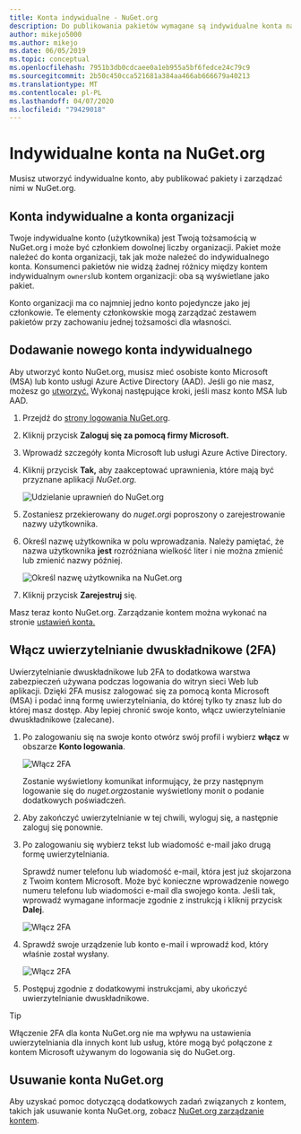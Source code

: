 ```yaml
---
title: Konta indywidualne - NuGet.org
description: Do publikowania pakietów wymagane są indywidualne konta na NuGet.org
author: mikejo5000
ms.author: mikejo
ms.date: 06/05/2019
ms.topic: conceptual
ms.openlocfilehash: 7951b3db0cdcaee0a1eb955a5bf6fedce24c79c9
ms.sourcegitcommit: 2b50c450cca521681a384aa466ab666679a40213
ms.translationtype: MT
ms.contentlocale: pl-PL
ms.lasthandoff: 04/07/2020
ms.locfileid: "79429018"
---
```

# <a name="individual-accounts-on-nugetorg"></a>Indywidualne konta na NuGet.org

Musisz utworzyć indywidualne konto, aby publikować pakiety i zarządzać nimi w NuGet.org.

## <a name="individual-accounts-vs-organization-accounts"></a>Konta indywidualne a konta organizacji

Twoje indywidualne konto (użytkownika) jest Twoją tożsamością w NuGet.org i może być członkiem dowolnej liczby organizacji. Pakiet może należeć do konta organizacji, tak jak może należeć do indywidualnego konta. Konsumenci pakietów nie widzą żadnej różnicy między kontem indywidualnym `owners`lub kontem organizacji: oba są wyświetlane jako pakiet.

Konto organizacji ma co najmniej jedno konto pojedyncze jako jej członkowie. Te elementy członkowskie mogą zarządzać zestawem pakietów przy zachowaniu jednej tożsamości dla własności.

## <a name="add-a-new-individual-account"></a>Dodawanie nowego konta indywidualnego

Aby utworzyć konto NuGet.org, musisz mieć osobiste konto Microsoft (MSA) lub konto usługi Azure Active Directory (AAD). Jeśli go nie masz, możesz go [utworzyć.](https://signup.live.com) Wykonaj następujące kroki, jeśli masz konto MSA lub AAD.

1. Przejdź do [strony logowania NuGet.org](https://www.nuget.org/users/account/LogOn).

1. Kliknij przycisk **Zaloguj się za pomocą firmy Microsoft.**

1. Wprowadź szczegóły konta Microsoft lub usługi Azure Active Directory.

1. Kliknij przycisk **Tak,** aby zaakceptować uprawnienia, które mają być przyznane aplikacji *NuGet.org.*

   ![Udzielanie uprawnień do NuGet.org](media/nuget-org-permissions.png)

1. Zostaniesz przekierowany do *nuget.org*i poproszony o zarejestrowanie nazwy użytkownika.

1. Określ nazwę użytkownika w polu wprowadzania. Należy pamiętać, że nazwa użytkownika **jest** rozróżniana wielkość liter i nie można zmienić lub zmienić nazwy później.

   ![Określ nazwę użytkownika na NuGet.org](media/nuget-org-register.png) 

1. Kliknij przycisk **Zarejestruj** się.

Masz teraz konto NuGet.org. Zarządzanie kontem można wykonać na stronie [ustawień konta.](https://www.nuget.org/account)

## <a name="enable-two-factor-authentication-2fa"></a>Włącz uwierzytelnianie dwuskładnikowe (2FA)

Uwierzytelnianie dwuskładnikowe lub 2FA to dodatkowa warstwa zabezpieczeń używana podczas logowania do witryn sieci Web lub aplikacji. Dzięki 2FA musisz zalogować się za pomocą konta Microsoft (MSA) i podać inną formę uwierzytelniania, do której tylko ty znasz lub do której masz dostęp. Aby lepiej chronić swoje konto, włącz uwierzytelnianie dwuskładnikowe (zalecane).

1. Po zalogowaniu się na swoje konto otwórz swój profil i wybierz **włącz** w obszarze **Konto logowania**.

   ![Włącz 2FA](media/nuget-org-register-2fa.png)

   Zostanie wyświetlony komunikat informujący, że przy następnym logowanie się do *nuget.org*zostanie wyświetlony monit o podanie dodatkowych poświadczeń.

2. Aby zakończyć uwierzytelnianie w tej chwili, wyloguj się, a następnie zaloguj się ponownie.

3. Po zalogowaniu się wybierz tekst lub wiadomość e-mail jako drugą formę uwierzytelniania.

   Sprawdź numer telefonu lub wiadomość e-mail, która jest już skojarzona z Twoim kontem Microsoft. Może być konieczne wprowadzenie nowego numeru telefonu lub wiadomości e-mail dla swojego konta. Jeśli tak, wprowadź wymagane informacje zgodnie z instrukcją i kliknij przycisk **Dalej**.

   ![Włącz 2FA](media/nuget-org-sign-in-2fa.png)

4. Sprawdź swoje urządzenie lub konto e-mail i wprowadź kod, który właśnie został wysłany.

   ![Włącz 2FA](media/nuget-org-enter-code-2fa.png)

5. Postępuj zgodnie z dodatkowymi instrukcjami, aby ukończyć uwierzytelnianie dwuskładnikowe.

> [!Tip]
> Włączenie 2FA dla konta NuGet.org nie ma wpływu na ustawienia uwierzytelniania dla innych kont lub usług, które mogą być połączone z kontem Microsoft używanym do logowania się do NuGet.org.

## <a name="delete-a-nugetorg-account"></a>Usuwanie konta NuGet.org

Aby uzyskać pomoc dotyczącą dodatkowych zadań związanych z kontem, takich jak usuwanie konta NuGet.org, zobacz [NuGet.org zarządzanie kontem](nuget-org-faq.md#nugetorg-account-management).
